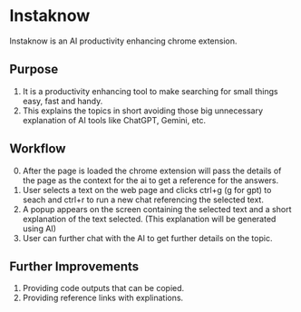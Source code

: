 # Instaknow
Instaknow is an AI productivity enhancing chrome extension.

## Purpose
1. It is a productivity enhancing tool to make searching for small things easy, fast and handy.
2. This explains the topics in short avoiding those big unnecessary explanation of AI tools like ChatGPT, Gemini, etc.

## Workflow
0. After the page is loaded the chrome extension will pass the details of the page as the context for the ai to get a reference for the answers.
1. User selects a text on the web page and clicks ctrl+g (g for gpt) to seach and ctrl+r to run a new chat referencing the selected text.
2. A popup appears on the screen containing the selected text and a short explanation of the text selected. (This explanation will be generated using AI)
3. User can further chat with the AI to get further details on the topic.

## Further Improvements
1. Providing code outputs that can be copied.
2. Providing reference links with explinations.

